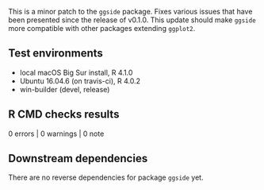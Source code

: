 This is a minor patch to the `ggside` package. Fixes various issues that have been presented since the release of v0.1.0. This update should make `ggside` more compatible with other packages extending `ggplot2`.

## Test environments
* local macOS Big Sur install, R 4.1.0
* Ubuntu 16.04.6 (on travis-ci), R 4.0.2
* win-builder (devel, release)


## R CMD checks results

0 errors | 0 warnings | 0 note

## Downstream dependencies

There are no reverse dependencies for package `ggside` yet.
